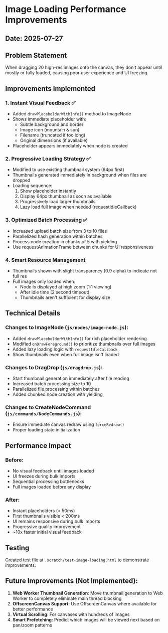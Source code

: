 # Image Loading Performance Improvements

## Date: 2025-07-27

## Problem Statement
When dragging 20 high-res images onto the canvas, they don't appear until mostly or fully loaded, causing poor user experience and UI freezing.

## Improvements Implemented

### 1. Instant Visual Feedback ✅
- Added `drawPlaceholderWithInfo()` method to ImageNode
- Shows immediate placeholder with:
  - Subtle background and border
  - Image icon (mountain & sun)
  - Filename (truncated if too long)
  - Original dimensions (if available)
- Placeholder appears immediately when node is created

### 2. Progressive Loading Strategy ✅
- Modified to use existing thumbnail system (64px first)
- Thumbnails generated immediately in background when files are dropped
- Loading sequence:
  1. Show placeholder instantly
  2. Display 64px thumbnail as soon as available
  3. Progressively load larger thumbnails
  4. Lazy load full image when needed (requestIdleCallback)

### 3. Optimized Batch Processing ✅
- Increased upload batch size from 3 to 10 files
- Parallelized hash generation within batches
- Process node creation in chunks of 5 with yielding
- Use requestAnimationFrame between chunks for UI responsiveness

### 4. Smart Resource Management
- Thumbnails shown with slight transparency (0.9 alpha) to indicate not full res
- Full images only loaded when:
  - Node is displayed at high zoom (1:1 viewing)
  - After idle time (2 second timeout)
  - Thumbnails aren't sufficient for display size

## Technical Details

### Changes to ImageNode (`js/nodes/image-node.js`):
- Added `drawPlaceholderWithInfo()` for rich placeholder rendering
- Modified `onDrawForeground()` to prioritize thumbnails over full images
- Added lazy loading logic with `requestIdleCallback`
- Show thumbnails even when full image isn't loaded

### Changes to DragDrop (`js/dragdrop.js`):
- Start thumbnail generation immediately after file reading
- Increased batch processing size to 10
- Parallelized file processing within batches
- Added chunked node creation with yielding

### Changes to CreateNodeCommand (`js/commands/NodeCommands.js`):
- Ensure immediate canvas redraw using `forceRedraw()`
- Proper loading state initialization

## Performance Impact

### Before:
- No visual feedback until images loaded
- UI freezes during bulk imports
- Sequential processing bottlenecks
- Full images loaded before any display

### After:
- Instant placeholders (< 50ms)
- First thumbnails visible < 200ms
- UI remains responsive during bulk imports
- Progressive quality improvement
- ~10x faster initial visual feedback

## Testing
Created test file at `.scratch/test-image-loading.html` to demonstrate improvements.

## Future Improvements (Not Implemented):
1. **Web Worker Thumbnail Generation**: Move thumbnail generation to Web Worker to completely eliminate main thread blocking
2. **OffscreenCanvas Support**: Use OffscreenCanvas where available for better performance
3. **Virtual Scrolling**: For canvases with hundreds of images
4. **Smart Prefetching**: Predict which images will be viewed next based on pan/zoom patterns